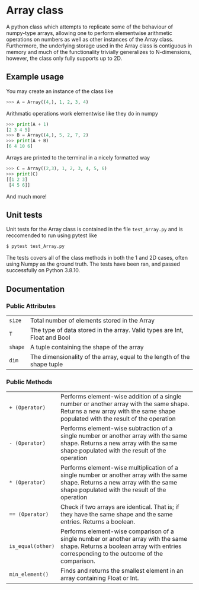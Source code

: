 # Array class

A python class which attempts to replicate some of the behaviour of numpy-type arrays, allowing one to perform elementwise arithmetic operations on numbers as well as other instances of the Array class. Furthermore, the underlying storage used in the Array class is contiguous in memory and much of the functionality trivially generalizes to N-dimensions, however, the class only fully supports up to 2D.

## Example usage
You may create an instance of the class like
```python
>>> A = Array((4,), 1, 2, 3, 4)
```
Arithmatic operations work elementwise like they do in numpy
```python
>>> print(A + 1)
[2 3 4 5]
>>> B = Array((4,), 5, 2, 7, 2)
>>> print(A + B)
[6 4 10 6]
```
Arrays are printed to the terminal in a nicely formatted way
```python
>>> C = Array((2,3), 1, 2, 3, 4, 5, 6)
>>> print(C)
[[1 2 3]
 [4 5 6]]
```
And much more!

## Unit tests
Unit tests for the Array class is contained in the file `test_Array.py` and is reccomended to run using pytest like
```bash
$ pytest test_Array.py
```
The tests covers all of the class methods in both the 1 and 2D cases, often using Numpy as the ground truth. The tests have been ran, and passed successfully on Python 3.8.10.

## Documentation

### Public Attributes 
|   |   | 
|---|---|
| `size`        | Total number of elements stored in the Array |   
| `T`           | The type of data stored in the array. Valid types are Int, Float and Bool | 
| `shape`       | A tuple containing the shape of the array | 
| `dim`         | The dimensionality of the array, equal to the length of the shape tuple|

### Public Methods
|   |   | 
|---|---|
| `+ (Operator)`                | Performs element-wise addition of a single number or another array with the same shape. Returns a new array with the same shape populated with the result of the operation |   
| `- (Operator)`                | Performs element-wise subtraction of a single number or another array with the same shape. Returns a new array with the same shape populated with the result of the operation |
| `* (Operator)`                | Performs element-wise multiplication of a single number or another array with the same shape. Returns a new array with the same shape populated with the result of the operation |
| `== (Operator)`               | Check if two arrays are identical. That is; if they have the same shape and the same entries. Returns a boolean. | 
| `is_equal(other)`             | Performs element-wise comparison of a single number or another array with the same shape. Returns a boolean array with entries corresponding to the outcome of the comparison. | 
| `min_element()`               | Finds and returns the smallest element in an array containing Float or Int. |
